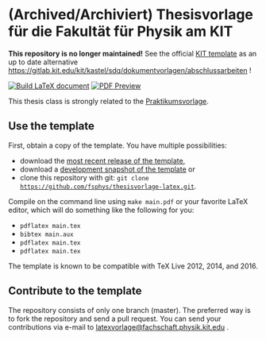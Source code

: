 # (Archived/Archiviert) Thesisvorlage für die Fakultät für Physik am KIT

**This repository is no longer maintained!** See the official [KIT template](https://gitlab.kit.edu/kit/kastel/sdq/dokumentvorlagen/abschlussarbeiten) as an up to date alternative https://gitlab.kit.edu/kit/kastel/sdq/dokumentvorlagen/abschlussarbeiten !

[![Build LaTeX document](https://github.com/fsphys/thesisvorlage-latex/actions/workflows/build_latex.yml/badge.svg)](https://github.com/fsphys/thesisvorlage-latex/actions/workflows/build_latex.yml)
[![PDF Preview](https://img.shields.io/badge/docs-dev-blue.svg)](https://nightly.link/fsphys/thesisvorlage-latex/workflows/build_latex/master/PDF.zip)

This thesis class is strongly related to the [Praktikumsvorlage](https://github.com/fsphys/praktikum-protokollvorlage-latex/).

## Use the template
First, obtain a copy of the template. You have multiple possibilities:
* download the [most recent release of the template](https://github.com/fsphys/thesisvorlage-latex/releases),
* download a [development snapshot of the template](https://github.com/fsphys/thesisvorlage-latex/archive/master.zip) or
* clone this repository with git: <code>git clone https://github.com/fsphys/thesisvorlage-latex.git</code>.

Compile on the command line using <code>make main.pdf</code> or your favorite LaTeX editor, which will do something like the following for you:
* <code>pdflatex main.tex</code>
* <code>bibtex main.aux</code>
* <code>pdflatex main.tex</code>
* <code>pdflatex main.tex</code>

The template is known to be compatible with TeX Live 2012, 2014, and 2016.

## Contribute to the template

The repository consists of only one branch (master). The preferred way is to fork the repository and send a pull request. You can send your contributions via e-mail to latexvorlage@fachschaft.physik.kit.edu .
